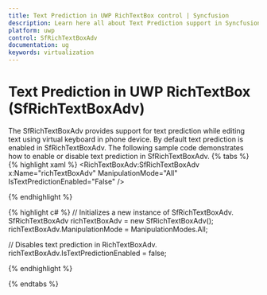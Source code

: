 ```yaml
---
title: Text Prediction in UWP RichTextBox control | Syncfusion
description: Learn here all about Text Prediction support in Syncfusion UWP RichTextBox (SfRichTextBoxAdv) control and more.
platform: uwp
control: SfRichTextBoxAdv
documentation: ug
keywords: virtualization
---
```

# Text Prediction in UWP RichTextBox (SfRichTextBoxAdv)

The SfRichTextBoxAdv provides support for text prediction while editing text using virtual keyboard in phone device. By default text prediction is enabled in SfRichTextBoxAdv. The following sample code demonstrates how to enable or disable text prediction in SfRichTextBoxAdv.
{% tabs %}
{% highlight xaml %}
<RichTextBoxAdv:SfRichTextBoxAdv x:Name="richTextBoxAdv" ManipulationMode="All" IsTextPredictionEnabled="False" />

{% endhighlight %}

{% highlight c# %}
// Initializes a new instance of SfRichTextBoxAdv.
SfRichTextBoxAdv richTextBoxAdv = new SfRichTextBoxAdv();
richTextBoxAdv.ManipulationMode = ManipulationModes.All;

// Disables text prediction in RichTextBoxAdv.
richTextBoxAdv.IsTextPredictionEnabled = false;

{% endhighlight %}

{% endtabs %}
